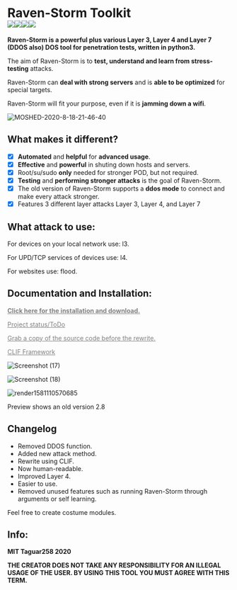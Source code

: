 # Raven-Storm Toolkit<br><img src="https://img.shields.io/badge/Language-Python3-blue"><img src="https://img.shields.io/badge/Status-Beta-orange"><img src="https://img.shields.io/badge/Version-3-red"><img src="https://img.shields.io/badge/Licence-MIT-yellowgreen">
**Raven-Storm is a powerful plus various Layer 3, Layer 4 and Layer 7 (DDOS also) DOS tool for penetration tests, written in python3.**

The aim of Raven-Storm is to **test, understand and learn from stress-testing** attacks.

Raven-Storm can **deal with strong servers** and is **able to be optimized** for special targets.

Raven-Storm will fit your purpose, even if it is **jamming down a wifi**.

<!--<img align="center" style="center" src="https://user-images.githubusercontent.com/36562445/56987982-34b0ad00-6b8f-11e9-8c2f-9182a9fcd4f9.gif" />-->
<!--Preview shows an old version 2.8-->
![MOSHED-2020-8-18-21-46-40](https://user-images.githubusercontent.com/36562445/90558504-77d7ca80-e19c-11ea-9dd5-6ba902934866.gif)

## What makes it different?

- [x] **Automated** and **helpful** for **advanced usage**.
- [x] **Effective** and **powerful** in shuting down hosts and servers.
- [x] Root/su/sudo **only** needed for stronger POD, but not required.
- [x] **Testing** and **performing stronger attacks** is the goal of Raven-Storm.
- [x] The old version of Raven-Storm supports a **ddos mode** to connect and make every attack stronger.
- [x] Features 3 different layer attacks Layer 3, Layer 4, and Layer 7

## What attack to use:

For devices on your local network use: l3.

For UPD/TCP services of devices use: l4.

For websites use: flood.

## Documentation and Installation:

<a style="color: grey" href="https://taguar258.github.io/Raven-Storm/tutorial/installation/"><b>Click here for the installation and download.</b></a>

<a style="color: grey" href="https://github.com/Taguar258/Raven-Storm/projects/1">Project status/ToDo</a>

<a style="color: grey" href="https://github.com/Taguar258/Raven-Storm/releases/tag/2.8.5">Grab a copy of the source code before the rewrite.</a>

<a style="color: grey" href="https://github.com/Taguar258/CLIF/">CLIF Framework</a>

<!--![Screenshot_20190405_181220](https://user-images.githubusercontent.com/36562445/55641522-60c65180-57ce-11e9-8c65-084edc2bfb45.jpg)-->
![Screenshot (17)](https://user-images.githubusercontent.com/36562445/90558752-de5ce880-e19c-11ea-9953-243557a8eab8.png)

![Screenshot (18)](https://user-images.githubusercontent.com/36562445/90558758-e3ba3300-e19c-11ea-8e93-6af6d8076ab3.png)
<!--![Screenshot_20190405_181220](https://user-images.githubusercontent.com/36562445/63696325-bdc4b180-c81a-11e9-89b8-a7ce24df08ca.png)-->

![render1581110570685](https://user-images.githubusercontent.com/36562445/74067207-f9ce8600-49f8-11ea-9d54-97a056169cf7.gif)

Preview shows an old version 2.8

## Changelog
- Removed DDOS function.
- Added new attack method.
- Rewrite using CLIF.
- Now human-readable.
- Improved Layer 4.
- Easier to use.
- Removed unused features such as running Raven-Storm through arguments or self learning.

Feel free to create costume modules.

## Info:

**MIT Taguar258 2020**

__THE CREATOR DOES NOT TAKE ANY RESPONSIBILITY FOR AN ILLEGAL USAGE OF THE USER. BY USING THIS TOOL YOU MUST AGREE WITH THIS TERM.__
